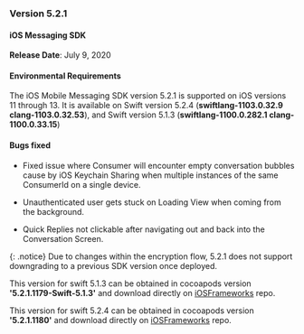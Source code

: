 ### Version 5.2.1
#### iOS Messaging SDK
**Release Date**: July 9, 2020

#### Environmental Requirements
The iOS Mobile Messaging SDK version 5.2.1 is supported on iOS versions 11 through 13. It is available on Swift version 5.2.4 (**swiftlang-1103.0.32.9 clang-1103.0.32.53**), and Swift version 5.1.3 (**swiftlang-1100.0.282.1 clang-1100.0.33.15**)

#### Bugs fixed

* Fixed issue where Consumer will encounter empty conversation bubbles cause by iOS Keychain Sharing when multiple instances of the same ConsumerId on a single device.

* Unauthenticated user gets stuck on Loading View when coming from the background.
 
* Quick Replies not clickable after navigating out and back into the Conversation Screen.

{: .notice}
Due to changes within the encryption flow, 5.2.1 does not support downgrading to a previous SDK version once deployed.

This version for swift 5.1.3 can be obtained in cocoapods version **'5.2.1.1179-Swift-5.1.3'**  and download directly on [iOSFrameworks](https://github.com/LivePersonInc/iOSFrameworks/tree/5.2.1.1179-Swift-5.1.3) repo.

This version for swift 5.2.4 can be obtained in cocoapods version **'5.2.1.1180'**  and download directly on [iOSFrameworks](https://github.com/LivePersonInc/iOSFrameworks/tree/5.2.1.1180) repo.


